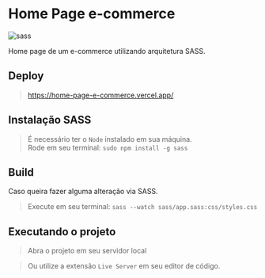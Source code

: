 # Home Page e-commerce
![sass](https://user-images.githubusercontent.com/29557187/230655144-2e86801d-cfe2-4223-8ad7-22fdceb7f57f.png)

Home page de um e-commerce utilizando arquitetura SASS.
## Deploy
> https://home-page-e-commerce.vercel.app/

## Instalação SASS
> É necessário ter o ``Node`` instalado em sua máquina.<br>
Rode em seu terminal: ```sudo npm install -g sass```

## Build
Caso queira fazer alguma alteração via SASS.
> Execute em seu terminal: ```sass --watch sass/app.sass:css/styles.css```

## Executando o projeto
> Abra o projeto em seu servidor local

> Ou utilize a extensão ``Live Server`` em seu editor de código.


